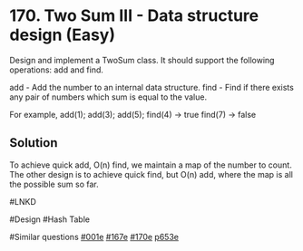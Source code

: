 # 170. Two Sum III - Data structure design (Easy)

Design and implement a TwoSum class. It should support the following operations: add and find.

add - Add the number to an internal data structure.
find - Find if there exists any pair of numbers which sum is equal to the value.

For example,
add(1); add(3); add(5);
find(4) -> true
find(7) -> false

## Solution
To achieve quick add, O(n) find, we maintain a map of the number to count. The other design is to achieve quick find, but O(n) add, where the map is all the possible sum so far. 

#LNKD

#Design #Hash Table

#Similar questions [#001e](../p001e/README.md) [#167e](../p167e/README.md) [#170e](../p170e/README.md) [p653e](../p653e/README.md)
